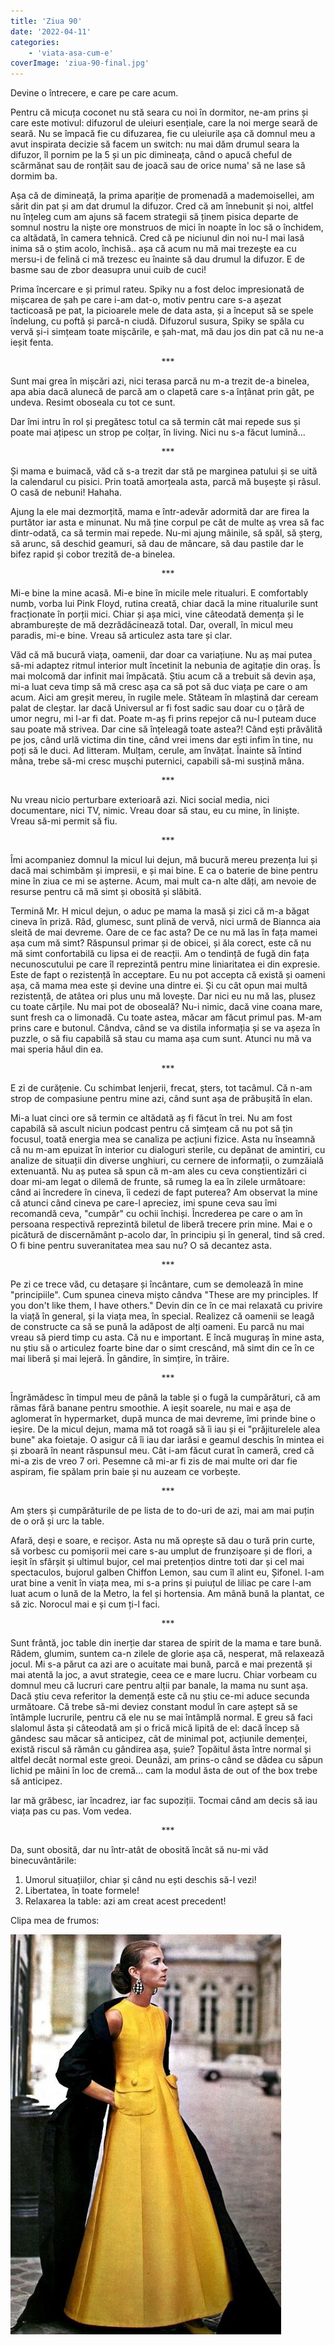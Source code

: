 ```yaml
---
title: 'Ziua 90'
date: '2022-04-11'
categories:
    - 'viata-asa-cum-e'
coverImage: 'ziua-90-final.jpg'
---
```


Devine o întrecere, e care pe care acum.

Pentru că micuța coconet nu stă seara cu noi în dormitor, ne-am prins și care este motivul: difuzorul de uleiuri esențiale, care la noi merge seară de seară. Nu se împacă fie cu difuzarea, fie cu uleiurile așa că domnul meu a avut inspirata decizie să facem un switch: nu mai dăm drumul seara la difuzor, îl pornim pe la 5 și un pic dimineața, când o apucă cheful de scărmănat sau de ronțăit sau de joacă sau de orice numa' să ne lase să dormim ba.

Așa că de dimineață, la prima apariție de promenadă a mademoisellei, am sărit din pat și am dat drumul la difuzor. Cred că am înnebunit și noi, altfel nu înțeleg cum am ajuns să facem strategii să ținem pisica departe de somnul nostru la niște ore monstruos de mici în noapte în loc să o închidem, ca altădată, în camera tehnică. Cred că pe niciunul din noi nu-l mai lasă inima să o știm acolo, închisă.. așa că acum nu mă mai trezește ea cu mersu-i de felină ci mă trezesc eu înainte să dau drumul la difuzor. E de basme sau de zbor deasupra unui cuib de cuci!

Prima încercare e și primul rateu. Spiky nu a fost deloc impresionată de mișcarea de șah pe care i-am dat-o, motiv pentru care s-a așezat tacticoasă pe pat, la picioarele mele de data asta, și a început să se spele îndelung, cu poftă și parcă-n ciudă. Difuzorul susura, Spiky se spăla cu vervă și-i simțeam toate mișcările, e șah-mat, mă dau jos din pat că nu ne-a ieșit fenta.

<p style="text-align: center;">***</p>

Sunt mai grea în mișcări azi, nici terasa parcă nu m-a trezit de-a binelea, apa abia dacă alunecă de parcă am o clapetă care s-a înțânat prin gât, pe undeva. Resimt oboseala cu tot ce sunt.

Dar îmi intru în rol și pregătesc totul ca să termin cât mai repede sus și poate mai ațipesc un strop pe colțar, în living. Nici nu s-a făcut lumină...

<p style="text-align: center;">***</p>

Și mama e buimacă, văd că s-a trezit dar stă pe marginea patului și se uită la calendarul cu pisici. Prin toată amorțeala asta, parcă mă bușește și râsul. O casă de nebuni! Hahaha.

Ajung la ele mai dezmorțită, mama e într-adevăr adormită dar are firea la purtător iar asta e minunat. Nu mă ține corpul pe cât de multe aș vrea să fac dintr-odată, ca să termin mai repede. Nu-mi ajung mâinile, să spăl, să șterg, să arunc, să deschid geamuri, să dau de mâncare, să dau pastile dar le bifez rapid și cobor trezită de-a binelea.

<p style="text-align: center;">***</p>

Mi-e bine la mine acasă. Mi-e bine în micile mele ritualuri. E comfortably numb, vorba lui Pink Floyd, rutina creată, chiar dacă la mine ritualurile sunt fracționate în porții mici. Chiar și așa mici, vine câteodată demența și le abramburește de mă dezrădăcinează total. Dar, overall, în micul meu paradis, mi-e bine. Vreau să articulez asta tare și clar.

Văd că mă bucură viața, oamenii, dar doar ca variațiune. Nu aș mai putea să-mi adaptez ritmul interior mult încetinit la nebunia de agitație din oraș. Îs mai molcomă dar infinit mai împăcată. Știu acum că a trebuit să devin așa, mi-a luat ceva timp să mă cresc așa ca să pot să duc viața pe care o am acum. Aici am greșit mereu, în rugile mele. Stăteam în mlaștină dar ceream palat de cleștar. Iar dacă Universul ar fi fost sadic sau doar cu o țâră de umor negru, mi l-ar fi dat. Poate m-aș fi prins repejor că nu-l puteam duce sau poate mă strivea. Dar cine să înțeleagă toate astea?! Când ești prăvălită pe jos, când urlă victima din tine, când vrei imens dar ești infim în tine, nu poți să le duci. Ad litteram. Mulțam, cerule, am învățat. Înainte să întind mâna, trebe să-mi cresc mușchi puternici, capabili să-mi susțină mâna.

<p style="text-align: center;">***</p>

Nu vreau nicio perturbare exterioară azi. Nici social media, nici documentare, nici TV, nimic. Vreau doar să stau, eu cu mine, în liniște. Vreau să-mi permit să fiu.

<p style="text-align: center;">***</p>

Îmi acompaniez domnul la micul lui dejun, mă bucură mereu prezența lui și dacă mai schimbăm și impresii, e și mai bine. E ca o baterie de bine pentru mine în ziua ce mi se așterne. Acum, mai mult ca-n alte dăți, am nevoie de resurse pentru că mă simt și obosită și slăbită.

Termină Mr. H micul dejun, o aduc pe mama la masă și zici că m-a băgat cineva în priză. Râd, glumesc, sunt plină de vervă, nici urmă de Biannca aia sleită de mai devreme. Oare de ce fac asta? De ce nu mă las în fața mamei așa cum mă simt? Răspunsul primar și de obicei, și ăla corect, este că nu mă simt confortabilă cu lipsa ei de reacții. Am o tendință de fugă din fața necunoscutului pe care îl reprezintă pentru mine liniaritatea ei din expresie. Este de fapt o rezistență în acceptare. Eu nu pot accepta că există și oameni așa, că mama mea este și devine una dintre ei. Și cu cât opun mai multă rezistență, de atâtea ori plus unu mă lovește. Dar nici eu nu mă las, plusez cu toate cărțile. Nu mai pot de oboseală? Nu-i nimic, dacă vine coana mare, sunt fresh ca o limonadă. Cu toate astea, măcar am făcut primul pas. M-am prins care e butonul. Cândva, când se va distila informația și se va așeza în puzzle, o să fiu capabilă să stau cu mama așa cum sunt. Atunci nu mă va mai speria hăul din ea.

<p style="text-align: center;">***</p>

E zi de curățenie. Cu schimbat lenjerii, frecat, șters, tot tacâmul. Că n-am strop de compasiune pentru mine azi, când sunt așa de prăbușită în elan.

Mi-a luat cinci ore să termin ce altădată aș fi făcut în trei. Nu am fost capabilă să ascult niciun podcast pentru că simțeam că nu pot să țin focusul, toată energia mea se canaliza pe acțiuni fizice. Asta nu înseamnă că nu m-am epuizat în interior cu dialoguri sterile, cu depănat de amintiri, cu analize de situații din diverse unghiuri, cu cernere de informații, o zumzăială extenuantă. Nu aș putea să spun că m-am ales cu ceva conștientizări ci doar mi-am legat o dilemă de frunte, să rumeg la ea în zilele următoare: când ai încredere în cineva, îi cedezi de fapt puterea? Am observat la mine că atunci când cineva pe care-l apreciez, imi spune ceva sau îmi recomandă ceva, "cumpăr" cu ochii închiși. Încrederea pe care o am în persoana respectivă reprezintă biletul de liberă trecere prin mine. Mai e o picătură de discernământ p-acolo dar, în principiu și în general, tind să cred. O fi bine pentru suveranitatea mea sau nu? O să decantez asta.

<p style="text-align: center;">***</p>

Pe zi ce trece văd, cu detașare și încântare, cum se demolează în mine "principiile". Cum spunea cineva mișto cândva "These are my principles. If you don't like them, I have others." Devin din ce în ce mai relaxată cu privire la viață în general, și la viața mea, în special. Realizez că oamenii se leagă de constructe ca să se pună la adăpost de alți oameni. Eu parcă nu mai vreau să pierd timp cu asta. Că nu e important. E încă muguraș în mine asta, nu știu să o articulez foarte bine dar o simt crescând, mă simt din ce în ce mai liberă și mai lejeră. În gândire, în simțire, în trăire.

<p style="text-align: center;">***</p>

Îngrămădesc în timpul meu de până la table și o fugă la cumpărături, că am rămas fără banane pentru smoothie. A ieșit soarele, nu mai e așa de aglomerat în hypermarket, după munca de mai devreme, îmi prinde bine o ieșire. De la micul dejun, mama mă tot roagă să îi iau și ei "prăjiturelele alea bune" aka foietaje. O asigur că îi iau dar iarăsi e geamul deschis în mintea ei și zboară în neant răspunsul meu. Cât i-am făcut curat în cameră, cred că mi-a zis de vreo 7 ori. Pesemne că mi-ar fi zis de mai multe ori dar fie aspiram, fie spălam prin baie și nu auzeam ce vorbește.

<p style="text-align: center;">***</p>

Am șters și cumpărăturile de pe lista de to do-uri de azi, mai am mai puțin de o oră și urc la table.

Afară, deși e soare, e recișor. Asta nu mă oprește să dau o tură prin curte, să vorbesc cu pomișorii mei care s-au umplut de frunzișoare și de flori, a ieșit în sfârșit și ultimul bujor, cel mai pretențios dintre toti dar și cel mai spectaculos, bujorul galben Chiffon Lemon, sau cum îl alint eu, Șifonel. I-am urat bine a venit în viața mea, mi s-a prins și puiuțul de liliac pe care l-am luat acum o lună de la Metro, la fel și hortensia. Am mână bună la plantat, ce să zic. Norocul mai e și cum ți-l faci.

<p style="text-align: center;">***</p>

Sunt frântă, joc table din inerție dar starea de spirit de la mama e tare bună. Râdem, glumim, suntem ca-n zilele de glorie așa că, nesperat, mă relaxează jocul. Mi s-a părut ca azi are o acuitate mai bună, parcă e mai prezentă și mai atentă la joc, a avut strategie, ceea ce e mare lucru. Chiar vorbeam cu domnul meu că lucruri care pentru alții par banale, la mama nu sunt așa. Dacă știu ceva referitor la demență este că nu știu ce-mi aduce secunda următoare. Că trebe să-mi deviez constant modul în care aștept să se întâmple lucrurile, pentru că ele nu se mai întâmplă normal. E greu să faci slalomul ăsta și câteodată am și o frică mică lipită de el: dacă încep să gândesc sau măcar să anticipez, cât de minimal pot, acțiunile demenței, există riscul să rămân cu gândirea așa, șuie? Țopăitul ăsta între normal și altfel decât normal este greoi. Deunăzi, am prins-o când se dădea cu săpun lichid pe mâini în loc de cremă… cam la modul ăsta de out of the box trebe să anticipez.

Iar mă grăbesc, iar încadrez, iar fac supoziții. Tocmai când am decis să iau viața pas cu pas. Vom vedea.

<p style="text-align: center;">***</p>

Da, sunt obosită, dar nu într-atât de obosită încât să nu-mi văd binecuvântările:

1. Umorul situațiilor, chiar și când nu ești deschis să-l vezi!
2. Libertatea, în toate formele!
3. Relaxarea la table: azi am creat acest precedent!

Clipa mea de frumos:

![](images/yellow.jpeg)
